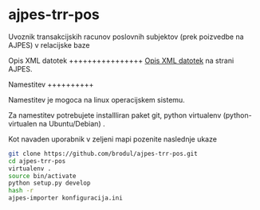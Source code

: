 ajpes-trr-pos
=============

Uvoznik transakcijskih racunov poslovnih subjektov (prek poizvedbe na AJPES) v relacijske baze


Opis XML datotek
++++++++++++++++
[Opis XML datotek](http://www.ajpes.si/ostale_vsebine/za_razvijalce_programske_opreme#DvaEnaEna) na strani AJPES.

Namestitev
++++++++++

Namestitev je mogoca na linux operacijskem sistemu.

Za namestitev potrebujete installliran paket git, python virtualenv
(python-virtualen na Ubuntu/Debian) .

Kot navaden uporabnik v zeljeni mapi pozenite naslednje ukaze

```sh
git clone https://github.com/brodul/ajpes-trr-pos.git
cd ajpes-trr-pos
virtualenv .
source bin/activate
python setup.py develop
hash -r
ajpes-importer konfiguracija.ini
```


